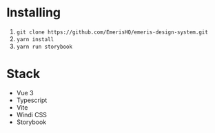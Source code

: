 
# Installing
1. `git clone https://github.com/EmerisHQ/emeris-design-system.git`
2. `yarn install`
3. `yarn run storybook`

# Stack
- Vue 3
- Typescript
- Vite
- Windi CSS
- Storybook

